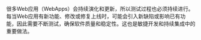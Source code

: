 很多Web应用（WebApps）会持续演化和更新，所以测试过程也必须持续进行。每当Web应用有新功能、修改或修复上线时，可能会引入新缺陷或影响已有功能，因此需要不断测试，确保软件质量和稳定性。这也是敏捷开发和持续集成中的重要做法。